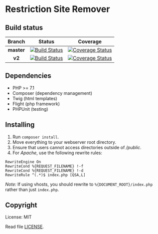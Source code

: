 # Restriction Site Remover

## Build status
| Branch | Status | Coverage |
|:------:|:------:|:--------:|
|**master**|[![Build Status](https://travis-ci.org/sundayz/Restriction-Site-Remover.svg?branch=master)](https://travis-ci.org/sundayz/Restriction-Site-Remover)| [![Coverage Status](https://coveralls.io/repos/github/sundayz/Restriction-Site-Remover/badge.svg?branch=master)](https://coveralls.io/github/sundayz/Restriction-Site-Remover?branch=master)|
|**v2**|[![Build Status](https://travis-ci.org/sundayz/Restriction-Site-Remover.svg?branch=v2)](https://travis-ci.org/sundayz/Restriction-Site-Remover)| [![Coverage Status](https://coveralls.io/repos/github/sundayz/Restriction-Site-Remover/badge.svg?branch=v2)](https://coveralls.io/github/sundayz/Restriction-Site-Remover?branch=v2)|

## Dependencies
- PHP >= 7.1
- Composer (dependency management)
- Twig (html templates)
- Flight (php framework)
- PHPUnit (testing)

## Installing
1. Run ```composer install```.
2. Move everything to your webserver root directory.
3. Ensure that users cannot access directories outside of _/public_.
4. For _Apache_, use the following rewrite rules:
```
RewriteEngine On
RewriteCond %{REQUEST_FILENAME} !-f
RewriteCond %{REQUEST_FILENAME} !-d
RewriteRule ^(.*)$ index.php [QSA,L]
```
_Note:_ If using vhosts, you should rewrite to ```%{DOCUMENT_ROOT}/index.php``` rather than just ```index.php```.

## Copyright
License: MIT

Read file [LICENSE](../master/LICENSE).
